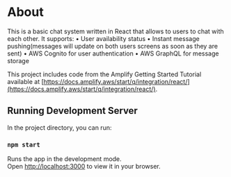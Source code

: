 # About

This is a basic chat system written in React that allows to users to chat with each other. It supports:
    • User availability status
    • Instant message pushing(messages will update on both users screens as soon as they are sent)
    • AWS Cognito for user authentication
    • AWS GraphQL for message storage

This project includes code from the Amplify Getting Started Tutorial available at [https://docs.amplify.aws/start/q/integration/react/](https://docs.amplify.aws/start/q/integration/react/).

## Running Development Server

In the project directory, you can run:

### `npm start`

Runs the app in the development mode.\
Open [http://localhost:3000](http://localhost:3000) to view it in your browser.


